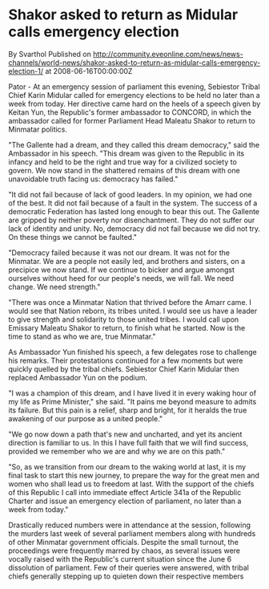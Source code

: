# Shakor asked to return as Midular calls emergency election
By Svarthol
Published on http://community.eveonline.com/news/news-channels/world-news/shakor-asked-to-return-as-midular-calls-emergency-election-1/ at 2008-06-16T00:00:00Z

Pator - At an emergency session of parliament this evening, Sebiestor Tribal Chief Karin Midular called for emergency elections to be held no later than a week from today. Her directive came hard on the heels of a speech given by Keitan Yun, the Republic's former ambassador to CONCORD, in which the ambassador called for former Parliament Head Maleatu Shakor to return to Minmatar politics.

"The Gallente had a dream, and they called this dream democracy," said the Ambassador in his speech. "This dream was given to the Republic in its infancy and held to be the right and true way for a civilized society to govern. We now stand in the shattered remains of this dream with one unavoidable truth facing us: democracy has failed."

"It did not fail because of lack of good leaders. In my opinion, we had one of the best. It did not fail because of a fault in the system. The success of a democratic Federation has lasted long enough to bear this out. The Gallente are gripped by neither poverty nor disenchantment. They do not suffer our lack of identity and unity. No, democracy did not fail because we did not try. On these things we cannot be faulted."

"Democracy failed because it was not our dream. It was not for the Minmatar. We are a people not easily led, and brothers and sisters, on a precipice we now stand. If we continue to bicker and argue amongst ourselves without heed for our people's needs, we will fall. We need change. We need strength."

"There was once a Minmatar Nation that thrived before the Amarr came. I would see that Nation reborn, its tribes united. I would see us have a leader to give strength and solidarity to those united tribes. I would call upon Emissary Maleatu Shakor to return, to finish what he started. Now is the time to stand as who we are, true Minmatar."

As Ambassador Yun finished his speech, a few delegates rose to challenge his remarks. Their protestations continued for a few moments but were quickly quelled by the tribal chiefs. Sebiestor Chief Karin Midular then replaced Ambassador Yun on the podium.

"I was a champion of this dream, and I have lived it in every waking hour of my life as Prime Minister," she said. "It pains me beyond measure to admits its failure. But this pain is a relief, sharp and bright, for it heralds the true awakening of our purpose as a united people."

"We go now down a path that's new and uncharted, and yet its ancient direction is familiar to us. In this I have full faith that we will find success, provided we remember who we are and why we are on this path."

"So, as we transition from our dream to the waking world at last, it is my final task to start this new journey, to prepare the way for the great men and women who shall lead us to freedom at last. With the support of the chiefs of this Republic I call into immediate effect Article 341a of the Republic Charter and issue an emergency election of parliament, no later than a week from today."

Drastically reduced numbers were in attendance at the session, following the murders last week of several parliament members along with hundreds of other Minmatar government officials. Despite the small turnout, the proceedings were frequently marred by chaos, as several issues were vocally raised with the Republic's current situation since the June 6 dissolution of parliament. Few of their queries were answered, with tribal chiefs generally stepping up to quieten down their respective members

